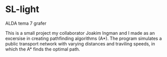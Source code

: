 # SL-light
ALDA tema 7 grafer

This is a small project my collaborator Joakim Ingman and I made as an excersise in creating pathfinding algorithms (A*).
The program simulates a public transport network with varying distances and traviling speeds, in which the A* finds the optimal path. 
